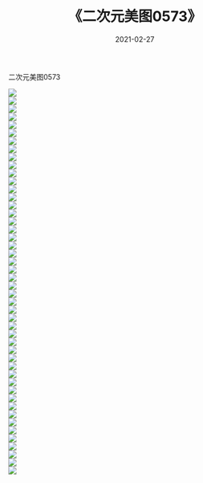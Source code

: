 ﻿---
layout: post
title:  《二次元美图0573》
date:   2021-02-27
img: http://imgx.orgx.ga/二次元/2021/二次元美图0573/000.jpg
categories: [美女, 清纯, 唯美]
---

二次元美图0573

 ![](http://imgx.orgx.ga/二次元/2021/二次元美图0573/001.jpg) <br>![](http://imgx.orgx.ga/二次元/2021/二次元美图0573/002.jpg) <br>![](http://imgx.orgx.ga/二次元/2021/二次元美图0573/003.jpg) <br>![](http://imgx.orgx.ga/二次元/2021/二次元美图0573/004.jpg) <br>![](http://imgx.orgx.ga/二次元/2021/二次元美图0573/005.jpg) <br>![](http://imgx.orgx.ga/二次元/2021/二次元美图0573/006.jpg) <br>![](http://imgx.orgx.ga/二次元/2021/二次元美图0573/007.jpg) <br>![](http://imgx.orgx.ga/二次元/2021/二次元美图0573/008.jpg) <br>![](http://imgx.orgx.ga/二次元/2021/二次元美图0573/009.jpg) <br>![](http://imgx.orgx.ga/二次元/2021/二次元美图0573/010.jpg) <br>![](http://imgx.orgx.ga/二次元/2021/二次元美图0573/011.jpg) <br>![](http://imgx.orgx.ga/二次元/2021/二次元美图0573/012.jpg) <br>![](http://imgx.orgx.ga/二次元/2021/二次元美图0573/013.jpg) <br>![](http://imgx.orgx.ga/二次元/2021/二次元美图0573/014.jpg) <br>![](http://imgx.orgx.ga/二次元/2021/二次元美图0573/015.jpg) <br>![](http://imgx.orgx.ga/二次元/2021/二次元美图0573/016.jpg) <br>![](http://imgx.orgx.ga/二次元/2021/二次元美图0573/017.jpg) <br>![](http://imgx.orgx.ga/二次元/2021/二次元美图0573/018.jpg) <br>![](http://imgx.orgx.ga/二次元/2021/二次元美图0573/019.jpg) <br>![](http://imgx.orgx.ga/二次元/2021/二次元美图0573/020.jpg) <br>![](http://imgx.orgx.ga/二次元/2021/二次元美图0573/021.jpg) <br>![](http://imgx.orgx.ga/二次元/2021/二次元美图0573/022.jpg) <br>![](http://imgx.orgx.ga/二次元/2021/二次元美图0573/023.jpg) <br>![](http://imgx.orgx.ga/二次元/2021/二次元美图0573/024.jpg) <br>![](http://imgx.orgx.ga/二次元/2021/二次元美图0573/025.jpg) <br>![](http://imgx.orgx.ga/二次元/2021/二次元美图0573/026.jpg) <br>![](http://imgx.orgx.ga/二次元/2021/二次元美图0573/027.jpg) <br>![](http://imgx.orgx.ga/二次元/2021/二次元美图0573/028.jpg) <br>![](http://imgx.orgx.ga/二次元/2021/二次元美图0573/029.jpg) <br>![](http://imgx.orgx.ga/二次元/2021/二次元美图0573/030.jpg) <br>![](http://imgx.orgx.ga/二次元/2021/二次元美图0573/031.jpg) <br>![](http://imgx.orgx.ga/二次元/2021/二次元美图0573/032.jpg) <br>![](http://imgx.orgx.ga/二次元/2021/二次元美图0573/033.jpg) <br>![](http://imgx.orgx.ga/二次元/2021/二次元美图0573/034.jpg) <br>![](http://imgx.orgx.ga/二次元/2021/二次元美图0573/035.jpg) <br>![](http://imgx.orgx.ga/二次元/2021/二次元美图0573/036.jpg) <br>![](http://imgx.orgx.ga/二次元/2021/二次元美图0573/037.jpg) <br>![](http://imgx.orgx.ga/二次元/2021/二次元美图0573/038.jpg) <br>![](http://imgx.orgx.ga/二次元/2021/二次元美图0573/039.jpg) <br>![](http://imgx.orgx.ga/二次元/2021/二次元美图0573/040.jpg) <br>![](http://imgx.orgx.ga/二次元/2021/二次元美图0573/041.jpg) <br>![](http://imgx.orgx.ga/二次元/2021/二次元美图0573/042.jpg) <br>![](http://imgx.orgx.ga/二次元/2021/二次元美图0573/043.jpg) <br>![](http://imgx.orgx.ga/二次元/2021/二次元美图0573/044.jpg) <br>![](http://imgx.orgx.ga/二次元/2021/二次元美图0573/045.jpg) <br>![](http://imgx.orgx.ga/二次元/2021/二次元美图0573/046.jpg) <br>![](http://imgx.orgx.ga/二次元/2021/二次元美图0573/047.jpg) <br>![](http://imgx.orgx.ga/二次元/2021/二次元美图0573/048.jpg) <br>